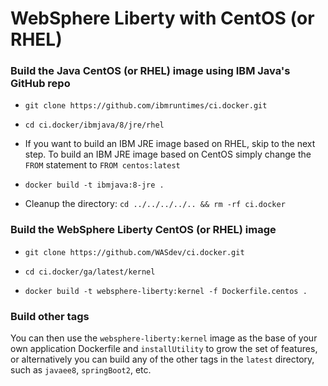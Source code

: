 # WebSphere Liberty with CentOS (or RHEL)

### Build the Java CentOS (or RHEL) image using IBM Java's GitHub repo
* `git clone https://github.com/ibmruntimes/ci.docker.git`

* `cd ci.docker/ibmjava/8/jre/rhel`

* If you want to build an IBM JRE image based on RHEL, skip to the next step.  To build an IBM JRE image based on CentOS simply change the `FROM` statement to `FROM centos:latest`

* `docker build -t ibmjava:8-jre .`

* Cleanup the directory: `cd ../../../../.. && rm -rf ci.docker`

### Build the WebSphere Liberty CentOS (or RHEL) image
* `git clone https://github.com/WASdev/ci.docker.git`

* `cd ci.docker/ga/latest/kernel`

* `docker build -t websphere-liberty:kernel -f Dockerfile.centos .`

### Build other tags
You can then use the `websphere-liberty:kernel` image as the base of your own application Dockerfile and `installUtility` to grow the set of features, or alternatively you can build any of the other tags in the `latest` directory, such as `javaee8`, `springBoot2`, etc.  

